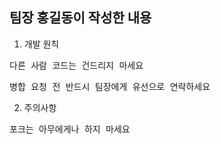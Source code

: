 ## 팀장 홍길동이 작성한 내용

1. 개발 원칙
<pre>다른 사람 코드는 건드리지 마세요 </pre>
<pre>병합 요청 전 반드시 팀장에게 유선으로 연락하세요</pre>

2. 주의사항
<pre>포크는 아무에게나 하지 마세요</pre>
